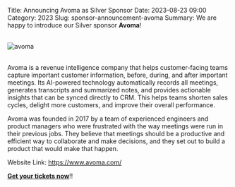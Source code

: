 Title: Announcing Avoma as Silver Sponsor
Date: 2023-08-23 09:00
Category: 2023
Slug: sponsor-announcement-avoma
Summary: We are happy to introduce our Silver sponsor **Avoma**!

<!-- PELICAN_END_SUMMARY -->
<br>
<div class="text-center">
  <a href="https://www.avoma.com/" target="_blank" style="border: none; text-decoration: none;">
    <img src="{static}/images/sponsors/avoma.png" alt="avoma" class="img-fluid responsive-image">
  </a>
</div>
<br>

Avoma is a revenue intelligence company that helps customer-facing teams capture important customer information, before, during, and after important meetings. Its AI-powered technology automatically records all meetings, generates transcripts and summarized notes, and provides actionable insights that can be synced directly to CRM. This helps teams shorten sales cycles, delight more customers, and improve their overall performance.

Avoma was founded in 2017 by a team of experienced engineers and product managers who were frustrated with the way meetings were run in their previous jobs. They believe that meetings should be a productive and efficient way to collaborate and make decisions, and they set out to build a product that would make that happen.

Website Link: <a href="https://www.avoma.com/" target="_blank">https://www.avoma.com/</a>

**[Get your tickets now](https://konfhub.com/pyconindia2023#tickets)**!!
